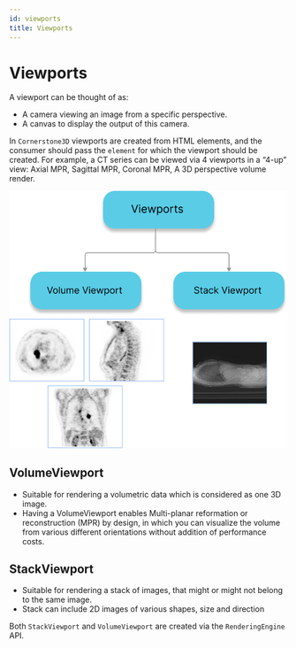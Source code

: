 ```yaml
---
id: viewports
title: Viewports
---
```



# Viewports

A viewport can be thought of as:

- A camera viewing an image from a specific perspective.
- A canvas to display the output of this camera.

In `Cornerstone3D` viewports are created from HTML elements, and the consumer should
pass the `element` for which the viewport should be created. For example, a CT series can be
viewed via 4 viewports in a “4-up” view: Axial MPR, Sagittal MPR, Coronal MPR, A 3D perspective volume render.


<div style={{textAlign: 'center'}}>

![](../../assets/viewports.png)

</div>


## VolumeViewport

- Suitable for rendering a volumetric data which is considered as one 3D image.
- Having a VolumeViewport enables Multi-planar reformation or reconstruction (MPR) by design, in which you can visualize the volume from various different orientations without addition of performance costs.

## StackViewport

- Suitable for rendering a stack of images, that might or might not belong to the same image.
- Stack can include 2D images of various shapes, size and direction


Both `StackViewport` and `VolumeViewport` are created via the `RenderingEngine` API.

